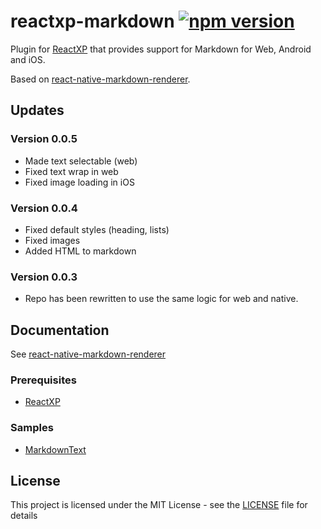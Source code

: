 # reactxp-markdown [![npm version](https://img.shields.io/npm/v/reactxp-markdown.svg?style=flat)](https://www.npmjs.com/package/reactxp-markdown)
Plugin for [ReactXP](https://microsoft.github.io/reactxp/) that provides support for Markdown for Web, Android and iOS.

Based on [react-native-markdown-renderer](https://github.com/mientjan/react-native-markdown-renderer).

## Updates

### Version 0.0.5
* Made text selectable (web)
* Fixed text wrap in web
* Fixed image loading in iOS

### Version 0.0.4
* Fixed default styles (heading, lists)
* Fixed images
* Added HTML to markdown

### Version 0.0.3
* Repo has been rewritten to use the same logic for web and native.

## Documentation

See [react-native-markdown-renderer](https://github.com/mientjan/react-native-markdown-renderer)

### Prerequisites
* [ReactXP](https://github.com/microsoft/reactxp/)

### Samples
* [MarkdownText](https://github.com/Fulanko/reactxp-markdown/tree/master/samples/MarkdownTest)

## License
This project is licensed under the MIT License - see the [LICENSE](LICENSE) file for details

